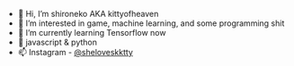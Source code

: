 - 👋 Hi, I’m shironeko AKA kittyofheaven
- 👀 I’m interested in game, machine learning, and some programming shit
- 🌱 I’m currently learning Tensorflow now
- 💞️ javascript & python
- 📫 Instagram - [@sheloveskktty](https://www.instagram.com/sheloveskktty/)

<!-- [![Top Langs](https://github-readme-stats.vercel.app/api/top-langs/?username=kittyofheaven&theme=highcontrast)](https://github.com/kittyofheaven/github-readme-stats) -->

<!-- ![Shironeko's GitHub stats](https://github-readme-stats.vercel.app/api?username=kittyofheaven&show_icons=true&theme=highcontrast&count_private=true) -->


<!---
kittyofheaven/kittyofheaven is a ✨ special ✨ repository because its `README.md` (this file) appears on your GitHub profile.
You can click the Preview link to take a look at your changes.
- 📫 How to reach me ...
- 💞️ I’m looking to collaborate on ...
--->
